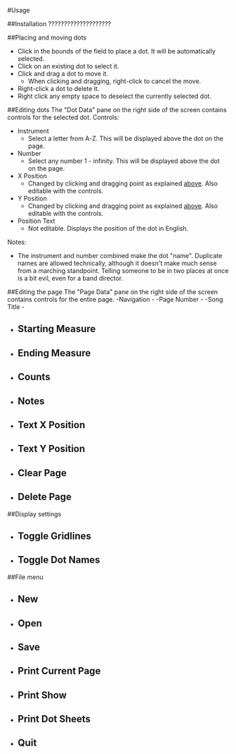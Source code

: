 #Usage

##Installation
????????????????????

##Placing and moving dots
- Click in the bounds of the field to place a dot. It will be automatically selected.
- Click on an existing dot to select it.
- Click and drag a dot to move it.
	- When clicking and dragging, right-click to cancel the move.
- Right-click a dot to delete it.
- Right click any empty space to deselect the currently selected dot.

##Editing dots
The "Dot Data" pane on the right side of the screen contains controls for the selected dot.
Controls:
- Instrument
	- Select a letter from A-Z. This will be displayed above the dot on the page.
- Number
	- Select any number 1 - infinity. This will be displayed above the dot on the page.
- X Position
	- Changed by clicking and dragging point as explained [above](../master/Usage.md#placing-and-moving-dots). Also editable with the controls.
- Y Position
	- Changed by clicking and dragging point as explained [above](../master/Usage.md#placing-and-moving-dots). Also editable with the controls.
- Position Text
	- Not editable. Displays the position of the dot in English.
	
Notes:
- The instrument and number combined make the dot "name". Duplicate names are allowed technically, although it doesn't make much sense from a marching standpoint. Telling someone to be in two places at once is a bit evil, even for a band director.

##Editing the page
The "Page Data" pane on the right side of the screen contains controls for the entire page.
-Navigation
	- 
-Page Number
	- 
-Song Title
	- 
- Starting Measure
	- 
- Ending Measure
	- 
- Counts
	- 
- Notes
	- 
- Text X Position
	- 
- Text Y Position
	- 
- Clear Page
	- 
- Delete Page
	- 

##Display settings
- Toggle Gridlines
	- 
- Toggle Dot Names
	- 

##File menu
- New
	- 
- Open
	- 
- Save
	- 
- Print Current Page
	- 
- Print Show
	- 
- Print Dot Sheets
	- 
- Quit
	- 
